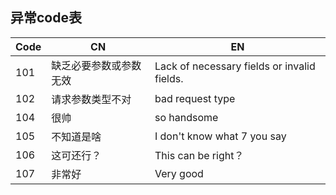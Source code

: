 ## 异常code表
| Code   | CN  | EN                                            |
|--------|-----|-----------------------------------------------|
|101|缺乏必要参数或参数无效|Lack of necessary fields or invalid fields.|
|102|请求参数类型不对|bad request type|
|104|很帅|so handsome|
|105|不知道是啥|I don't know what 7 you say|
|106|这可还行？|This can be right？|
|107|非常好|Very good|
